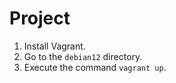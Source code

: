 # Project
1. Install Vagrant.
2. Go to the `debian12` directory.
3. Execute the command `vagrant up`.
